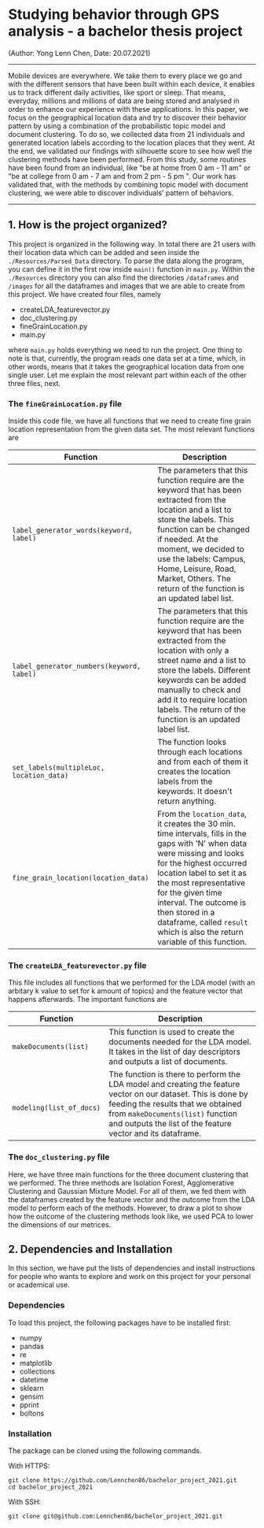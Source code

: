 # Studying behavior through GPS analysis - a bachelor thesis project 
(Author: Yong Lenn Chen, Date: 20.07.2021)
***
Mobile devices are everywhere. We take them to every place we go and with the different sensors that have been built within each device, it enables us to track different daily activities, like sport or sleep. That means, everyday, millions and millions of data are being stored and analysed in order to enhance our experience with these applications. In this paper, we focus on the geographical location data and try to discover their behavior pattern by using a combination of the probabilistic topic model and document clustering. To do so, we collected data from 21 individuals and generated location labels according to the location places that they went. 
At the end, we validated our findings with silhouette score to see how well the clustering methods have been performed. From this study, some routines have been found from an individual, like "be at home from 0 am - 11 am" or "be at college from 0 am - 7 am and from 2 pm - 5 pm ". Our work has validated that, with the methods by combining topic model with document clustering, we were able to discover individuals' pattern of behaviors. 
***

## 1. How is the project organized? 
This project is organized in the following way. In total there are 21 users with their location data which can be added and seen inside the `./Resources/Parsed_Data` directory. To parse the data along the program, you can define it in the first row inside `main()` function in `main.py`. Within the  `./Resources` directory you can also find the directories `/dataframes` and `/images` for all the dataframes and images that we are able to create from this project. We have created four files, namely  
- createLDA_featurevector.py
- doc_clustering.py
- fineGrainLocation.py
- main.py

where `main.py` holds everything we need to run the project. One thing to note is that, currently, the program reads one data set at a time, which, in other words, means that it takes the geographical location data from one single user. Let me explain the most relevant part within each of the other three files, next.
### The `fineGrainLocation.py` file 
Inside this code file, we have all functions that we need to create fine grain location representation from the given data set. The most relevant functions are 

| Function | Description |
| --- | --- |
| `label_generator_words(keyword, label)`| The parameters that this function require are the keyword that has been extracted from the location and a list to store the labels. This function can be changed if needed. At the moment, we decided to use the labels: Campus, Home, Leisure, Road, Market, Others. The return of the function is an updated label list.| 
| `label_generator_numbers(keyword, label)` | The parameters that this function require are the keyword that has been extracted from the location with only a street name and a list to store the labels. Different keywords can be added manually to check and add it to require location labels. The return of the function is an updated label list.|
| `set_labels(multipleLoc, location_data)` | The function looks through each locations and from each of them it creates the location labels from the keywords. It doesn't return anything.|
| `fine_grain_location(location_data)`| From the `location_data`, it creates the 30 min. time intervals, fills in the gaps with 'N' when data were missing and looks for the highest occurred location label to set it as the most representative for the given time interval. The outcome is then stored in a dataframe, called `result` which is also the return variable of this function.|


### The `createLDA_featurevector.py` file 
This file includes all functions that we performed for the LDA model (with an arbitary k value to set for k amount of topics) and the feature vector that happens afterwards. The important functions are 

| Function | Description |
| --- | --- |
| `makeDocuments(list)`| This function is used to create the documents needed for the LDA model. It takes in the list of day descriptors and outputs a list of documents.| 
| ` modeling(list_of_docs)` | The function is there to perform the LDA model and creating the feature vector on our dataset. This is done by feeding the results that we obtained from `makeDocuments(list)` function and outputs the list of the feature vector and its dataframe.|


### The `doc_clustering.py` file 
Here, we have three main functions for the three document clustering that we performed. The three methods are Isolation Forest, Agglomerative Clustering and Gaussian Mixture Model. For all of them, we fed them with the dataframes created by the feature vector and the outcome from the LDA model to perform each of the methods. However, to draw a plot to show how the outcome of the clustering methods look like, we used PCA to lower the dimensions of our metrices. 

## 2. Dependencies and Installation 
In this section, we have put the lists of dependencies and install instructions for people who wants to explore and work on this project for your personal or academical use. 
### Dependencies 
To load this project, the following packages have to be installed first:
- numpy 
- pandas 
- re
- matplotlib
- collections 
- datetime 
- sklearn 
- gensim 
- pprint
- boltons
### Installation
The package can be cloned using the following commands. 

With HTTPS:
```
git clone https://github.com/Lennchen86/bachelor_project_2021.git
cd bachelor_project_2021 
```
With SSH: 
```
git clone git@github.com:Lennchen86/bachelor_project_2021.git
```
